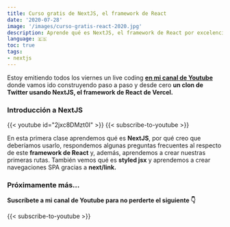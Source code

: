 ```yaml
---
title: Curso gratis de NextJS, el framework de React
date: '2020-07-28'
image: '/images/curso-gratis-react-2020.jpg'
description: Aprende qué es NextJS, el framework de React por excelencia, creando un clon de Twitter desde cero
language: 🇪🇸
toc: true
tags:
- nextjs
---
```


Estoy emitiendo todos los viernes un live coding **[en mi canal de Youtube](https://www.youtube.com/c/midudev?sub_confirmation=1)** donde vamos ido construyendo paso a paso y desde cero **un clon de Twitter usando NextJS, el framework de React de Vercel.**

### Introducción a NextJS
{{< youtube id="2jxc8DMzt0I" >}}
{{< subscribe-to-youtube >}}

En esta primera clase aprendemos qué es **NextJS**, por qué creo que deberíamos usarlo, respondemos algunas preguntas frecuentes al respecto de este **framework de React** y, además, aprendemos a crear nuestras primeras rutas. También vemos qué es **styled jsx** y aprendemos a crear navegaciones SPA gracias a **next/link.**

### Próximamente más...

**Suscríbete a mi canal de Youtube para no perderte el siguiente 👇**

{{< subscribe-to-youtube >}}